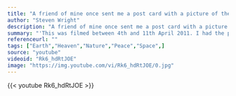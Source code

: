 ```yaml
---
title: "A friend of mine once sent me a post card with a picture of the entire planet Earth taken from space. On the back it said, 'Wish you were here."
author: "Steven Wright"
description: "A friend of mine once sent me a post card with a picture of the entire planet Earth taken from space. On the back it said, 'Wish you were here. - Steven Wright quotes from GetInspired365.com"
summary: "'This was filmed between 4th and 11th April 2011. I had the pleasure of visiting El Teide. Spain´s highest mountain @(3718m) is one of the best places in the world to photograph the stars and is also the location of Teide Observatories, considered to be one of the world´s best observatories. The goal was to capture the beautiful Milky Way galaxy along with one of the most amazing mountains I know El Teide. Please support the artist here: itunes.apple.com/?us/?album/?una-mattina­/?id217799399"
referenceurl: ""
tags: ["Earth","Heaven","Nature","Peace","Space",]
source: "youtube"
videoid: "Rk6_hdRtJOE"
image: "https://img.youtube.com/vi/Rk6_hdRtJOE/0.jpg"
---
```


{{< youtube Rk6_hdRtJOE >}}
